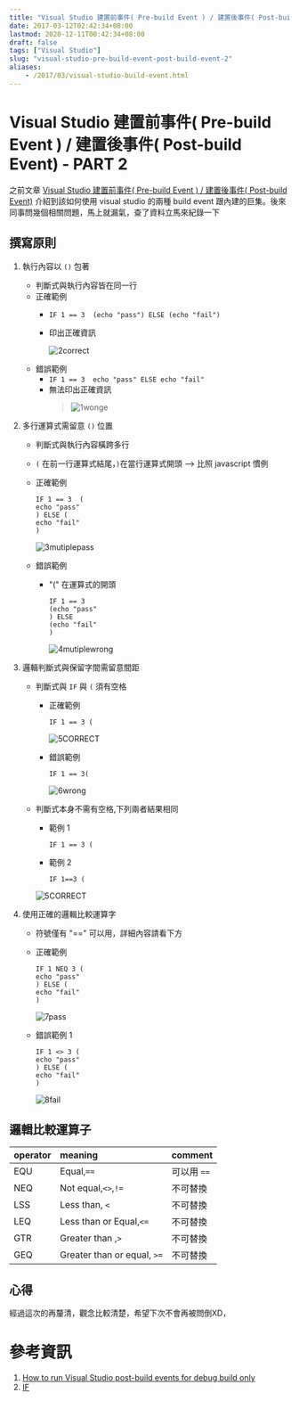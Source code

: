 ```yaml
---
title: "Visual Studio 建置前事件( Pre-build Event ) / 建置後事件( Post-build Event) - PART 2"
date: 2017-03-12T02:42:34+08:00
lastmod: 2020-12-11T00:42:34+08:00
draft: false
tags: ["Visual Studio"]
slug: "visual-studio-pre-build-event-post-build-event-2"
aliases:
    - /2017/03/visual-studio-build-event.html
---
```

# Visual Studio 建置前事件( Pre-build Event ) / 建置後事件( Post-build Event) - PART 2
之前文章 [Visual Studio 建置前事件( Pre-build Event ) / 建置後事件( Post-build Event)](/2017/01/visual-studio-pre-build-event-post-build-event.html) 介紹到該如何使用 visual studio 的兩種 build event 跟內建的巨集。後來同事問幾個相關問題，馬上就漏氣，查了資料立馬來紀錄一下

## 撰寫原則
1. 執行內容以 `()` 包著
    - 判斷式與執行內容皆在同一行
    - 正確範例
        - `IF 1 == 3  (echo "pass") ELSE (echo "fail")`
        - 印出正確資訊
            
            ![2correct](https://cloud.githubusercontent.com/assets/3851540/23689501/0fdb9312-03f6-11e7-9187-246ad4df5d44.png) 
    - 錯誤範例
        - `IF 1 == 3  echo "pass" ELSE echo "fail"`
        - 無法印出正確資訊
            >![1wonge](https://cloud.githubusercontent.com/assets/3851540/23689500/0fdb0186-03f6-11e7-941a-d808fcb122c0.png)
    
2. 多行運算式需留意 `()` 位置
    - 判斷式與執行內容橫跨多行
    - `(` 在前一行運算式結尾，`)`在當行運算式開頭 --> 比照 javascript 慣例 
    - 正確範例
        
        ```
        IF 1 == 3  (
        echo "pass"
        ) ELSE (
        echo "fail"
        )
        ```
        
        ![3mutiplepass](https://cloud.githubusercontent.com/assets/3851540/23689503/0fe1310a-03f6-11e7-927d-032ca5b09800.png)
    - 錯誤範例
        - "(" 在運算式的開頭
            
            ```
            IF 1 == 3
            (echo "pass"
            ) ELSE 
            (echo "fail"
            )
            ```
            
            ![4mutiplewrong](https://cloud.githubusercontent.com/assets/3851540/23689502/0fdcf59a-03f6-11e7-9daa-86db031c9dfa.png)

3. 邏輯判斷式與保留字間需留意間距
    - 判斷式與 `IF` 與 `(` 須有空格
        - 正確範例
            
            ```
            IF 1 == 3 (
            ``` 
            
            ![5CORRECT](https://cloud.githubusercontent.com/assets/3851540/23689504/0fe22c90-03f6-11e7-9344-6af1f56938bf.png)
        - 錯誤範例
            
            ```
            IF 1 == 3(
            ```
            
            ![6wrong](https://cloud.githubusercontent.com/assets/3851540/23689505/0fe36718-03f6-11e7-8fc1-1dcf5ed30497.png)
    - 判斷式本身不需有空格,下列兩者結果相同
        - 範例 1
            
            ```
            IF 1 == 3 (
            ```
        - 範例 2
            
            ```
            IF 1==3 (
            ```
        
        ![5CORRECT](https://cloud.githubusercontent.com/assets/3851540/23689504/0fe22c90-03f6-11e7-9344-6af1f56938bf.png)
            
4. 使用正確的邏輯比較運算字
    - 符號僅有 "==" 可以用，詳細內容請看下方
    - 正確範例
        
        ```
        IF 1 NEQ 3 (
        echo "pass"
        ) ELSE (
        echo "fail"
        )
        
        ``` 
        ![7pass](https://cloud.githubusercontent.com/assets/3851540/23689506/0fff23b8-03f6-11e7-9dc2-761774fbdb78.png)
    - 錯誤範例 1
        
        ```
        IF 1 <> 3 (
        echo "pass"
        ) ELSE (
        echo "fail"
        )
        ```
        
        ![8fail](https://cloud.githubusercontent.com/assets/3851540/23689507/1000fddc-03f6-11e7-8d17-0d34013b9e10.png)

## 邏輯比較運算子
    
operator|meaning|comment
:---|:---|:---
EQU | Equal,`==`| 可以用 `==` 
NEQ | Not equal,`<>`,`!=`|不可替換
LSS | Less than, `<`|不可替換
LEQ | Less than or Equal,`<=`|不可替換
GTR | Greater than ,`>`|不可替換
GEQ | Greater than or equal, `>=`|不可替換

## 心得
經過這次的再釐清，觀念比較清楚，希望下次不會再被問倒XD，


# 參考資訊
1. [How to run Visual Studio post-build events for debug build only](http://stackoverflow.com/questions/150053/how-to-run-visual-studio-post-build-events-for-debug-build-only)
2. [IF](https://ss64.com/nt/if.html)